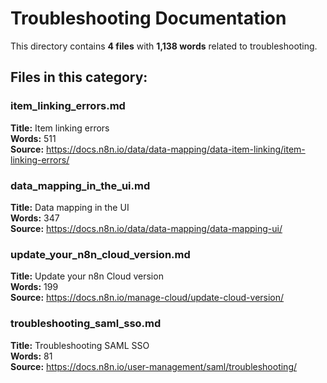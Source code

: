 # Troubleshooting Documentation

This directory contains **4 files** with **1,138 words** related to troubleshooting.

## Files in this category:

### item_linking_errors.md
**Title:** Item linking errors  
**Words:** 511  
**Source:** https://docs.n8n.io/data/data-mapping/data-item-linking/item-linking-errors/  

### data_mapping_in_the_ui.md
**Title:** Data mapping in the UI  
**Words:** 347  
**Source:** https://docs.n8n.io/data/data-mapping/data-mapping-ui/  

### update_your_n8n_cloud_version.md
**Title:** Update your n8n Cloud version  
**Words:** 199  
**Source:** https://docs.n8n.io/manage-cloud/update-cloud-version/  

### troubleshooting_saml_sso.md
**Title:** Troubleshooting SAML SSO  
**Words:** 81  
**Source:** https://docs.n8n.io/user-management/saml/troubleshooting/  

